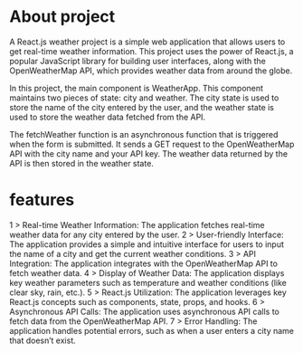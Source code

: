  # About project

 A React.js weather project is a simple web application that allows users to get real-time weather information. This project uses the power of React.js, a popular JavaScript library for building user interfaces, along with the OpenWeatherMap API, which provides weather data from around the globe.

In this project, the main component is WeatherApp. This component maintains two pieces of state: city and weather. The city state is used to store the name of the city entered by the user, and the weather state is used to store the weather data fetched from the API.

The fetchWeather function is an asynchronous function that is triggered when the form is submitted. It sends a GET request to the OpenWeatherMap API with the city name and your API key. The weather data returned by the API is then stored in the weather state.

# features 

 1 > Real-time Weather Information: The application fetches real-time weather data for any city entered by the user.
 2 > User-friendly Interface: The application provides a simple and intuitive interface for users to input the name of a city and get the current weather conditions.
 3 > API Integration: The application integrates with the OpenWeatherMap API to fetch weather data.
 4 > Display of Weather Data: The application displays key weather parameters such as temperature and weather conditions (like clear sky, rain, etc.).
 5 > React.js Utilization: The application leverages key React.js concepts such as components, state, props, and hooks.
 6 > Asynchronous API Calls: The application uses asynchronous API calls to fetch data from the OpenWeatherMap API.
 7 > Error Handling: The application handles potential errors, such as when a user enters a city name that doesn’t exist.


 
